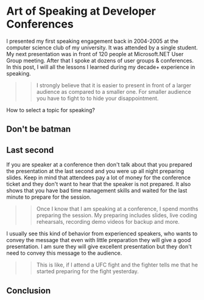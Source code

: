 # Art of Speaking at Developer Conferences 

I presented my first speaking engagement back in 2004-2005 at the computer science club of my university. It was attended by a single student. My next presentation was in front of 120 people at Microsoft.NET User Group meeting. After that I spoke at dozens of user groups & conferences. In this post, I will all the lessons I learned during my decade+ experience in speaking. 

>> I strongly believe that it is easier to present in front of a larger audience as compared to a smaller one. For smaller audience you have to fight to to hide your disappointment. 

How to select a topic for speaking? 

## Don't be batman 



## Last second 

If you are speaker at a conference then don't talk about that you prepared the presentation at the last second and you were up all night preparing slides. Keep in mind that attendees pay a lot of money for the conference ticket and they don't want to hear that the speaker is not prepared. It also shows that you have bad time management skills and waited for the last minute to prepare for the session. 

>> Once I know that I am speaking at a conference, I spend months preparing the session. My preparing includes slides, live coding rehearsals, recording demo videos for backup and more. 

I usually see this kind of behavior from experienced speakers, who wants to convey the message that even with little preparation they will give a good presentation. I am sure they will give excellent presentation but they don't need to convey this message to the audience. 

>> This is like, if I attend a UFC fight and the fighter tells me that he started preparing for the fight yesterday. 


## Conclusion